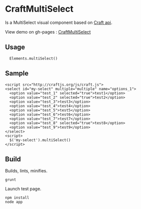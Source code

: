 CraftMultiSelect
================


Is a MultiSelect visual component based on [Craft api](http://craftjs.org).

View demo on gh-pages : [CraftMultiSelect](http://camfou.github.com/CraftMultiSelect/)

## Usage

```
  Elements.multiSelect()
```

## Sample

```
<script src="http://craftjs.org/js/craft.js">
<select id="my-select" multiple="multiple" name="options_1">
  <option value="test_1" selected="true">test1</option>
  <option value="test_2" selected="true">test2</option>
  <option value="test_3">test3</option>
  <option value="test_4">test4</option>
  <option value="test_5">test5</option>
  <option value="test_6">test6</option>
  <option value="test_7">test7</option>
  <option value="test_8" selected="true">test8</option>
  <option value="test_9">test9</option>
</select>
<script>
  $('my-select').multiSelect()
</script>      

```

## Build

Builds, lints, minifies.

```
grunt
```

Launch test page.

```
npm install
node app
```
